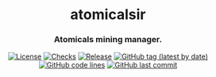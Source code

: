 <div align="center">

# atomicalsir
### Atomicals mining manager.

[![License](https://img.shields.io/badge/License-GPLv3-blue.svg)](https://www.gnu.org/licenses/gpl-3.0)
[![Checks](https://github.com/hack-ink/atomicalsir/actions/workflows/checks.yml/badge.svg?branch=main)](https://github.com/hack-ink/atomicalsir/actions/workflows/checks.yml)
[![Release](https://github.com/hack-ink/atomicalsir/actions/workflows/release.yml/badge.svg)](https://github.com/hack-ink/atomicalsir/actions/workflows/release.yml)
[![GitHub tag (latest by date)](https://img.shields.io/github/v/tag/hack-ink/atomicalsir)](https://github.com/hack-ink/atomicalsir/tags)
[![GitHub code lines](https://tokei.rs/b1/github/hack-ink/atomicalsir)](https://github.com/hack-ink/atomicalsir)
[![GitHub last commit](https://img.shields.io/github/last-commit/hack-ink/atomicalsir?color=red&style=plastic)](https://github.com/hack-ink/atomicalsir)

</div>
